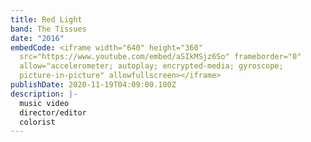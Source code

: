 ```yaml
---
title: Red Light
band: The Tissues
date: "2016"
embedCode: <iframe width="640" height="360"
  src="https://www.youtube.com/embed/aSIkMSjz6So" frameborder="0"
  allow="accelerometer; autoplay; encrypted-media; gyroscope;
  picture-in-picture" allowfullscreen></iframe>
publishDate: 2020-11-19T04:09:00.180Z
description: |-
  music video
  director/editor
  colorist
---
```

